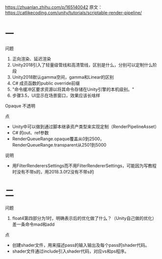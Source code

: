https://zhuanlan.zhihu.com/p/165140042
原文：https://catlikecoding.com/unity/tutorials/scriptable-render-pipeline/

# 一

问题

1. 正向渲染、延迟渲染
2. Unity2018引入了轻量级管线和高清管线，区别是什么，分别可以定制什么阶段
3. Unity2018默认gamma空间，gamma和Linear的区别
4. C# 成员函数的public override前缀
5. "命令缓冲区要求资源以将其命令存储在Unity引擎的本机级别。"
6. 步骤3.5，UI显示在场景窗口，效果应该长啥样

Opaque 不透明

点

- Unity中可以做到通过脚本继承资产类型来实现定制（RenderPipelineAsset）
- C# 的out、ref参数
- RenderQueueRange.opaque覆盖从0到2500，RenderQueueRange.transparent从2501到5000

说明

- 用FilterRenderersSettings而不用FilterRendererSettings，可能因为写教程时没有不带s的，用2018.3.0f2没有不带s的

# 二

问题

1. float4第四部分为1时，明确表示后的优化做了什么？（Unity自己做的优化）差一条命令mad和add

点

- 创建shader文件，用来描述pass的输入输出及每个pass的shader代码。
- shader文件通过include引入shader代码，对应vs和ps程序。
